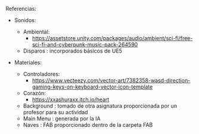 Referencias: 

- Sonidos:
  - Ambiental:
    - https://assetstore.unity.com/packages/audio/ambient/sci-fi/free-sci-fi-and-cyberpunk-music-pack-264590
  - Disparos : incorporados básicos de UE5

- Materiales:
  - Controladores:
      - https://www.vecteezy.com/vector-art/7382358-wasd-direction-gaming-keys-on-keyboard-vector-icon-template
  - Corazón:
     - https://xxashuraxx.itch.io/heart
  - Background : tomado de otra asignatura proporcionada por un profesor para su actividad
  - Main Menu : generada por la IA
  - Naves : FAB proporcionado dentro de la carpeta FAB
